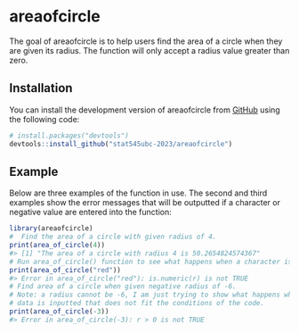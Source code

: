 
# areaofcircle

The goal of areaofcircle is to help users find the area of a circle when
they are given its radius. The function will only accept a radius value
greater than zero.

## Installation

You can install the development version of areaofcircle from
[GitHub](https://github.com/) using the following code:

``` r
# install.packages("devtools")
devtools::install_github("stat545ubc-2023/areaofcircle")
```

## Example

Below are three examples of the function in use. The second and third
examples show the error messages that will be outputted if a character
or negative value are entered into the function:

``` r
library(areaofcircle)
#  Find the area of a circle with given radius of 4.
print(area_of_circle(4))
#> [1] "The area of a circle with radius 4 is 50.2654824574367"
# Run area_of_circle() function to see what happens when a character is inputted.
print(area_of_circle("red"))
#> Error in area_of_circle("red"): is.numeric(r) is not TRUE
# Find area of a circle when given negative radius of -6.
# Note: a radius cannot be -6, I am just trying to show what happens when numeric
# data is inputted that does not fit the conditions of the code.
print(area_of_circle(-3))
#> Error in area_of_circle(-3): r > 0 is not TRUE
```
